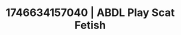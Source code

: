 ---
categories:
- Erotic tension tease
- AI-generated
- Deep intimacy
- BookTok after dark
- Wet skin
- ASMR
- Soft domination
- Cosplay
image: /assets/images/1746634157040.jpg
layout: post
seo:
  description: Featured content with exclusive Scat Fetish, ABDL Play. HD images available.
  keywords: Scat Fetish, ABDL Play
  og_image: /assets/images/1746634157040.jpg
  schema_type: VisualArtwork
tags:
- '#1746634157040'
- ABDL Play
- Scat Fetish
title: 1746634157040 | ABDL Play Scat Fetish
---